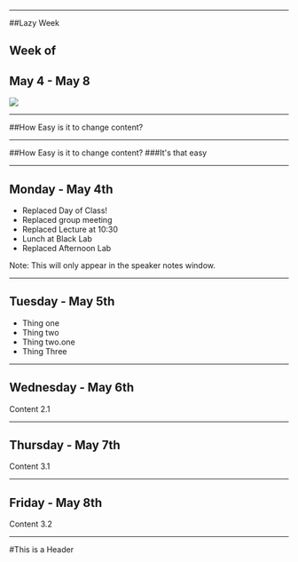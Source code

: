 
----

 ##Lazy Week
 ## Week of
 ## May 4 - May 8
![](https://s3.amazonaws.com/uploads.hipchat.com/31349/1177900/RwDOG20P5wDWriJ/TIY-standard-logo.png)

----

##How Easy is it to change content?


----


##How Easy is it to change content?
###It's that easy

----

## Monday - May 4th

- Replaced Day of Class!
- Replaced group meeting
- Replaced Lecture at 10:30
- Lunch at Black Lab
- Replaced Afternoon Lab

Note: This will only appear in the speaker notes window.

----

## Tuesday - May 5th

- Thing one <!-- .element: class="fragment" data-fragment-index="1" -->
- Thing two <!-- .element: class="fragment" data-fragment-index="2" -->
 - Thing two.one <!-- .element: class="fragment" data-fragment-index="3" -->
- Thing Three <!-- .element: class="fragment" data-fragment-index="4" -->

----

## Wednesday - May 6th

Content 2.1

----

## Thursday - May 7th

Content 3.1

----

## Friday - May 8th

Content 3.2

----

#This is a Header
